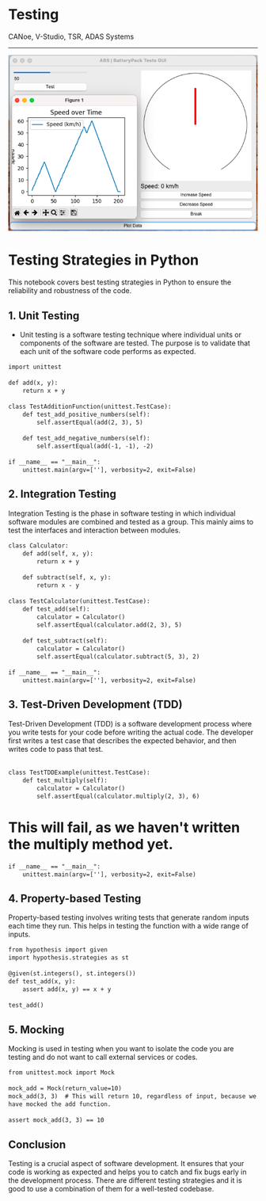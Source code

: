 # Testing
CANoe, V-Studio, TSR, ADAS Systems

------------------------------------------------------------------------------------------------------------------------------------

![ABS / BatteryPack Test & Ploting](./my_image.png "My Image")

# Testing Strategies in Python

This notebook covers best testing strategies in Python to ensure the reliability and robustness of the code.

## 1. Unit Testing

- Unit testing is a software testing technique where individual units or components of the software are tested. The purpose is to validate 
that each unit of the software code performs as expected.

```
import unittest

def add(x, y):
    return x + y

class TestAdditionFunction(unittest.TestCase):
    def test_add_positive_numbers(self):
        self.assertEqual(add(2, 3), 5)

    def test_add_negative_numbers(self):
        self.assertEqual(add(-1, -1), -2)

if __name__ == "__main__":
    unittest.main(argv=[''], verbosity=2, exit=False)
```

## 2. Integration Testing

Integration Testing is the phase in software testing in which individual software modules are combined and tested as a group. This mainly aims to test the interfaces and interaction between modules.

```
class Calculator:
    def add(self, x, y):
        return x + y
    
    def subtract(self, x, y):
        return x - y

class TestCalculator(unittest.TestCase):
    def test_add(self):
        calculator = Calculator()
        self.assertEqual(calculator.add(2, 3), 5)

    def test_subtract(self):
        calculator = Calculator()
        self.assertEqual(calculator.subtract(5, 3), 2)

if __name__ == "__main__":
    unittest.main(argv=[''], verbosity=2, exit=False)
```

## 3. Test-Driven Development (TDD)

Test-Driven Development (TDD) is a software development process where you write tests for your code before writing the actual code. The developer first writes a test case that describes the expected behavior, and then writes code to pass that test.


```

class TestTDDExample(unittest.TestCase):
    def test_multiply(self):
        calculator = Calculator()
        self.assertEqual(calculator.multiply(2, 3), 6)

```

# This will fail, as we haven't written the multiply method yet.


```
if __name__ == "__main__":
    unittest.main(argv=[''], verbosity=2, exit=False)

```

## 4. Property-based Testing

Property-based testing involves writing tests that generate random inputs each time they run. This helps in testing the function with a wide range of inputs.

```
from hypothesis import given
import hypothesis.strategies as st

@given(st.integers(), st.integers())
def test_add(x, y):
    assert add(x, y) == x + y
    
test_add()
```

## 5. Mocking

Mocking is used in testing when you want to isolate the code you are testing and do not want to call external services or codes.

```
from unittest.mock import Mock

mock_add = Mock(return_value=10)
mock_add(3, 3)  # This will return 10, regardless of input, because we have mocked the add function.

assert mock_add(3, 3) == 10
```
## Conclusion

Testing is a crucial aspect of software development. It ensures that your code is working as expected and helps you to catch and fix bugs early in the development process. There are different testing strategies and it is good to use a combination of them for a well-tested codebase.
